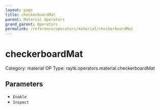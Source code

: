 ```yaml
---
layout: page
title: checkerboardMat
parent: Material Operators
grand_parent: Operators
permalink: /reference/operators/material/checkerboardMat
---
```


# checkerboardMat

Category: material
OP Type: raytk.operators.material.checkerboardMat



## Parameters

* `Enable`
* `Inspect`